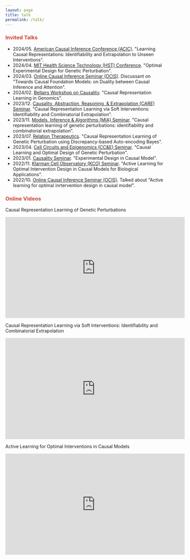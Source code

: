 ```yaml
---
layout: page
title: talk
permalink: /talk/
---
```


### <span style="color:#CB4335">Invited Talks</span>
- 2024/05. [American Causal Inference Conference (ACIC)](https://sci-info.org/annual-meeting/). "Learning Causal Representations: Identifiability and Extrapolation to Unseen Interventions".
- 2024/04. [MIT Health Science Technology (HST) Conference](https://ilp.mit.edu/HST24). "Optimal Experimental Design for Genetic Perturbation".
- 2024/03. [Online Causal Inference Seminar (OCIS)](https://sites.google.com/view/ocis/home). Discussant on "Towards Causal Foundation Models: on Duality between Causal Inference and Attention".
- 2024/02. [Bellairs Workshop on Causality](https://bclworkshop.github.io/2024/#attendees). "Causal Representation Learning in Genomics".
- 2023/12. [Causality, Abstraction, Reasoning, & Extrapolation (CARE) Seminar](https://portal.valencelabs.com/care). "Causal Representation Learning via Soft Interventions: Identifiability and Combinatorial Extrapolation".
- 2023/11. [Models, Inference & Algorithms (MIA) Seminar](https://www.broadinstitute.org/talks/fall-2023/mia). "Causal representation learning of genetic perturbations: identifiability and combinatorial extrapolation".
- 2023/07. [Relation Therapeutics](https://www.relationrx.com). "Causal Representation Learning of Genetic Perturbation using Discrepancy-based Auto-encoding Bayes".
- 2023/04. [Cell Circuits and Epigenomics (CC&E) Seminar](https://www.broadinstitute.org/genomeregulation-cellcircuitry-epigenomics). "Causal Learning and Optimal Design of Genetic Perturbation".
- 2023/01. [Causality Seminar](https://sites.google.com/view/zhigao-guo/causality-seminar). "Experimental Design in Causal Model".
- 2022/11. [Klarman Cell Observatory (KCO) Seminar](https://www.broadinstitute.org/klarman-cell-observatory). "Active Learning for Optimal Intervention Design in Causal Models for Biological Applications".
- 2022/10. [Online Causal Inference Seminar (OCIS)](https://sites.google.com/view/ocis/home). Talked about "Active learning for optimal inrtervention design in causal model".



### <span style="color:#CB4335">Online Videos</span>
Causal Representation Learning of Genetic Perturbations
<iframe width="560" height="315" src="https://www.youtube.com/embed/26T3egzyhTQ?si=KU6VU7_TVgXd7E2i" title="YouTube video player" frameborder="0" allow="accelerometer; autoplay; clipboard-write; encrypted-media; gyroscope; picture-in-picture; web-share" allowfullscreen></iframe>

<br />

Causal Representation Learning via Soft Interventions: Identifiability and Combinatorial Extrapolation
<iframe width="560" height="315" src="https://www.youtube.com/embed/vDZ_r4hP83o?si=v83tYKlT2w2sCw-y" title="YouTube video player" frameborder="0" allow="accelerometer; autoplay; clipboard-write; encrypted-media; gyroscope; picture-in-picture; web-share" allowfullscreen></iframe>

<br />

Active Learning for Optimal Interventions in Causal Models
<iframe width="560" height="315" src="https://www.youtube.com/embed/-UKCRvf5SGc?si=Z3H3QX2JAnVJTnAf" title="YouTube video player" frameborder="0" allow="accelerometer; autoplay; clipboard-write; encrypted-media; gyroscope; picture-in-picture; web-share" allowfullscreen></iframe>


